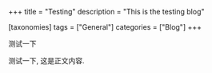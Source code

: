 +++
title = "Testing"
description = "This is the testing blog"

[taxonomies]
tags = ["General"]
categories = ["Blog"]
+++

测试一下

<!-- more -->

测试一下, 这是正文内容.
